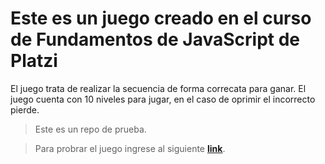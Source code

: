 # Este es un juego creado en el curso de Fundamentos de JavaScript de Platzi
El juego trata de realizar la secuencia de forma correcata para ganar.
El juego cuenta con 10 niveles para jugar, en el caso de oprimir el incorrecto pierde.

>Este es un repo de prueba.

>Para probrar el juego ingrese al siguiente [**link**](https://juanpal11.github.io/Simon_dice/index/simon_dice.html).

